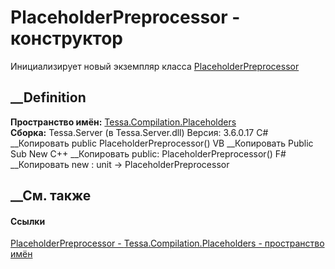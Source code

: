 # PlaceholderPreprocessor - конструктор
Инициализирует новый экземпляр класса
[PlaceholderPreprocessor](T_Tessa_Compilation_Placeholders_PlaceholderPreprocessor.htm)
##  __Definition
 **Пространство имён:**
[Tessa.Compilation.Placeholders](N_Tessa_Compilation_Placeholders.htm)  
 **Сборка:** Tessa.Server (в Tessa.Server.dll) Версия: 3.6.0.17
C# __Копировать
     public PlaceholderPreprocessor()
VB __Копировать
     Public Sub New
C++ __Копировать
     public:
    PlaceholderPreprocessor()
F# __Копировать
     new : unit -> PlaceholderPreprocessor
##  __См. также
#### Ссылки
[PlaceholderPreprocessor -
](T_Tessa_Compilation_Placeholders_PlaceholderPreprocessor.htm)
[Tessa.Compilation.Placeholders - пространство
имён](N_Tessa_Compilation_Placeholders.htm)
